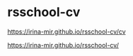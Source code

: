 # rsschool-cv

https://irina-mir.github.io/rsschool-cv/cv

https://irina-mir.github.io/rsschool-cv/
